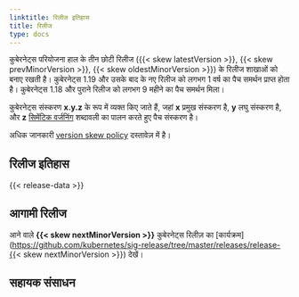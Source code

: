 ```yaml
---
linktitle: रिलीज इतिहास
title: रिलीज
type: docs
---
```



<!-- overview -->

कुबेरनेट्स परियोजना हाल के तीन छोटी रिलीज ({{< skew latestVersion >}}, {{< skew prevMinorVersion >}}, {{< skew oldestMinorVersion >}}) के रिलीज शाखाओं को बनाए रखती है। कुबेरनेट्स 1.19 और उसके बाद के नए रिलीज को लगभग 1 वर्ष का पैच समर्थन प्राप्त होता है। कुबेरनेट्स 1.18 और पुराने रिलीज को लगभग 9 महीने का पैच समर्थन मिला।

कुबेरनेट्स संस्करण **x.y.z** के रूप में व्यक्त किए जाते हैं,
जहां **x** प्रमुख संस्करण है, **y** लघु संस्करण है, और **z** [सिमेंटिक वर्जनिंग](https://semver.org/) शब्दावली का पालन करते हुए पैच संस्करण है।

अधिक जानकारी [version skew policy](/releases/version-skew-policy/) दस्तावेज़ में है।

<!-- body -->

## रिलीज इतिहास

{{< release-data >}}

## आगामी रिलीज

आने वाले **{{< skew nextMinorVersion >}}** कुबेरनेट्स रिलीज़ का [कार्यक्रम](https://github.com/kubernetes/sig-release/tree/master/releases/release-{{< skew nextMinorVersion >}}) देखें।

## सहायक संसाधन